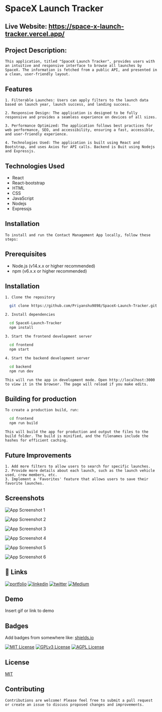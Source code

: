
# SpaceX Launch Tracker

## Live Website: https://space-x-launch-tracker.vercel.app/

## Project Description:

    This application, titled "SpaceX Launch Tracker", provides users with an intuitive and responsive interface to browse all launches by SpaceX. The information is fetched from a public API, and presented in a clean, user-friendly layout.

## Features
    1. Filterable Launches: Users can apply filters to the launch data based on launch year, launch success, and landing success.

    2. Responsive Design: The application is designed to be fully responsive and provides a seamless experience on devices of all sizes.

    3. Performance Optimized: The application follows best practices for web performance, SEO, and accessibility, ensuring a fast, accessible, and user-friendly experience.

    4. Technologies Used: The application is built using React and Bootstrap, and uses Axios for API calls. Backend is Buit using Nodejs and Expressjs.
## Technologies Used
- React
- React-bootstrap
- HTML
- CSS
- JavaScript
- Nodejs
- Expressjs


## Installation
    To install and run the Contact Management App locally, follow these steps:

## Prerequisites
- Node.js (v14.x.x or higher recommended)
- npm (v6.x.x or higher recommended)

## Installation

    1. Clone the repository
    
```bash
  git clone https://github.com/Priyanshu9898/SpaceX-Launch-Tracker.git

```

    2. Install dependencies 
```bash
  cd SpaceX-Launch-Tracker
  npm install
```


    3. Start the frontend development server
```bash
  cd frontend
  npm start
```
    4. Start the backend development server
```bash
  cd backend
  npm run dev
```

    This will run the app in development mode. Open http://localhost:3000 to view it in the browser. The page will reload if you make edits.

## Building for production
    To create a production build, run:

```bash
  cd frontend
  npm run build
```

    This will build the app for production and output the files to the build folder. The build is minified, and the filenames include the hashes for efficient caching.


## Future Improvements
    1. Add more filters to allow users to search for specific launches.
    2. Provide more details about each launch, such as the launch vehicle used, crew members, etc.
    3. Implement a 'Favorites' feature that allows users to save their favorite launches.

## Screenshots

![App Screenshot 1](https://i.postimg.cc/JhsJ2LQB/React-App-Brave-15-05-2023-15-43-33.png)

![App Screenshot 2](https://i.postimg.cc/L4tP7vjv/React-App-Brave-15-05-2023-15-43-43.png)

![App Screenshot 3](https://i.postimg.cc/br92tNq4/React-App-Brave-15-05-2023-15-43-47.png)

![App Screenshot 4](https://i.postimg.cc/hPKmqxrn/React-App-Brave-15-05-2023-15-44-09.png)

![App Screenshot 5](https://i.postimg.cc/KzLTmDwG/React-App-Brave-15-05-2023-15-44-22.png)

![App Screenshot 6](https://i.postimg.cc/2yDZyBN4/React-App-Brave-15-05-2023-15-44-46.png)


## 🔗 Links
[![portfolio](https://img.shields.io/badge/my_portfolio-000?style=for-the-badge&logo=ko-fi&logoColor=white)](https://github.com/Priyanshu9898/)
[![linkedin](https://img.shields.io/badge/linkedin-0A66C2?style=for-the-badge&logo=linkedin&logoColor=white)](https://www.linkedin.com/in/priyanshumalaviya/)
[![twitter](https://img.shields.io/badge/twitter-1DA1F2?style=for-the-badge&logo=twitter&logoColor=white)](https://twitter.com/Priyanshu2281)
[![Medium](https://img.shields.io/badge/medum-1DA1F2?style=for-the-badge&logo=medium&logoColor=black)](https://medium.com/@priyanshumalaviya9210)
## Demo

Insert gif or link to demo


## Badges

Add badges from somewhere like: [shields.io](https://shields.io/)

[![MIT License](https://img.shields.io/badge/License-MIT-green.svg)](https://choosealicense.com/licenses/mit/)
[![GPLv3 License](https://img.shields.io/badge/License-GPL%20v3-yellow.svg)](https://opensource.org/licenses/)
[![AGPL License](https://img.shields.io/badge/license-AGPL-blue.svg)](http://www.gnu.org/licenses/agpl-3.0)


## License

[MIT](https://choosealicense.com/licenses/mit/)


## Contributing
    Contributions are welcome! Please feel free to submit a pull request or create an issue to discuss proposed changes and improvements.
